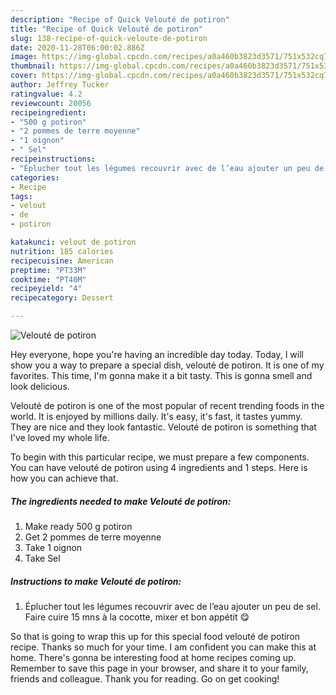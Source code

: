 ```yaml
---
description: "Recipe of Quick Velouté de potiron"
title: "Recipe of Quick Velouté de potiron"
slug: 138-recipe-of-quick-veloute-de-potiron
date: 2020-11-28T06:00:02.886Z
image: https://img-global.cpcdn.com/recipes/a0a460b3823d3571/751x532cq70/veloute-de-potiron-photo-principale-de-la-recette.jpg
thumbnail: https://img-global.cpcdn.com/recipes/a0a460b3823d3571/751x532cq70/veloute-de-potiron-photo-principale-de-la-recette.jpg
cover: https://img-global.cpcdn.com/recipes/a0a460b3823d3571/751x532cq70/veloute-de-potiron-photo-principale-de-la-recette.jpg
author: Jeffrey Tucker
ratingvalue: 4.2
reviewcount: 20056
recipeingredient:
- "500 g potiron"
- "2 pommes de terre moyenne"
- "1 oignon"
- " Sel"
recipeinstructions:
- "Éplucher tout les légumes recouvrir avec de l’eau ajouter un peu de sel. Faire cuire 15 mns à la cocotte, mixer et bon appétit 😋"
categories:
- Recipe
tags:
- velout
- de
- potiron

katakunci: velout de potiron 
nutrition: 185 calories
recipecuisine: American
preptime: "PT33M"
cooktime: "PT40M"
recipeyield: "4"
recipecategory: Dessert

---
```



![Velouté de potiron](https://img-global.cpcdn.com/recipes/a0a460b3823d3571/751x532cq70/veloute-de-potiron-photo-principale-de-la-recette.jpg)

Hey everyone, hope you're having an incredible day today. Today, I will show you a way to prepare a special dish, velouté de potiron. It is one of my favorites. This time, I'm gonna make it a bit tasty. This is gonna smell and look delicious.



Velouté de potiron is one of the most popular of recent trending foods in the world. It is enjoyed by millions daily. It's easy, it's fast, it tastes yummy. They are nice and they look fantastic. Velouté de potiron is something that I've loved my whole life.


To begin with this particular recipe, we must prepare a few components. You can have velouté de potiron using 4 ingredients and 1 steps. Here is how you can achieve that.

<!--inarticleads1-->

##### The ingredients needed to make Velouté de potiron:

1. Make ready 500 g potiron
1. Get 2 pommes de terre moyenne
1. Take 1 oignon
1. Take  Sel




<!--inarticleads2-->

##### Instructions to make Velouté de potiron:

1. Éplucher tout les légumes recouvrir avec de l’eau ajouter un peu de sel. Faire cuire 15 mns à la cocotte, mixer et bon appétit 😋




So that is going to wrap this up for this special food velouté de potiron recipe. Thanks so much for your time. I am confident you can make this at home. There's gonna be interesting food at home recipes coming up. Remember to save this page in your browser, and share it to your family, friends and colleague. Thank you for reading. Go on get cooking!
